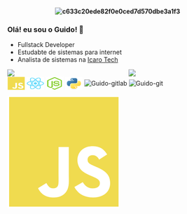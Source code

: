 <h4 align="center">
 
![c633c20ede82f0e0ced7d570dbe3a1f3](https://radio.x-team.com/_next/static/image/src/assets/themes/matrix.e752cfaf7db3a86eff0b24b47a1be0a5.gif)

### Olá! eu sou o Guido! 👋

- Fullstack Developer
- Estudabte de sistemas para internet 
- Analista de sistemas na <a href="https://github.com/IcaroTech">Icaro Tech</a>

<center>
    <img align="left" width="45%" src="https://github-readme-stats.vercel.app/api/top-langs/?username=GuidoEduardo&count_private=true&hide_border=true&theme=dracula&bg_color=FFFF0000" />
    <img align="right" width="45%" src="https://github-readme-stats.vercel.app/api?username=GuidoEduardo&show_icons=true&theme=dracula&border_color=61dafb&hide_border=true&bg_color=FFFF0000" />
</center>

<div style="display: inline_block"><br>
  <img align="center" alt="Guido-JS" height="30" width="40" src="https://raw.githubusercontent.com/devicons/devicon/master/icons/javascript/javascript-plain.svg">
  <img align="center" alt="Guido-React" height="30" width="40" src="https://github.com/devicons/devicon/blob/master/icons/react/react-original.svg">
  <img align="center" alt="Guido-NodeJS" height="30" width="40" src="https://github.com/devicons/devicon/blob/master/icons/nodejs/nodejs-original.svg">
  <img align="center" alt="Guido-Python" height="30" width="40" src="https://raw.githubusercontent.com/devicons/devicon/master/icons/python/python-original.svg">
  <img align="center" alt="Guido-gitlab" height="30" width="40" src="https://cdn.jsdelivr.net/gh/devicons/devicon/icons/gitlab/gitlab-original.svg" />
  <img align="center" alt="Guido-git" height="30" width="40" src="https://cdn.jsdelivr.net/gh/devicons/devicon/icons/git/git-original.svg" />
</div>
  

[![JavaScript](https://raw.githubusercontent.com/devicons/devicon/master/icons/javascript/javascript-plain.svg)](https://www.javascript.com/)
